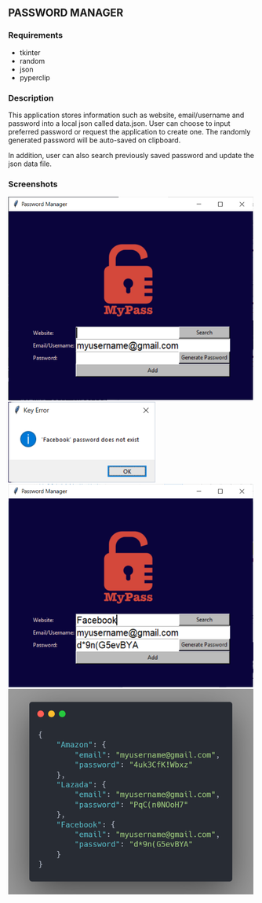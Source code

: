 ## PASSWORD MANAGER

### Requirements
* tkinter
* random
* json
* pyperclip

### Description
This application stores information such as website, email/username and password into a local json called data.json. User can choose to input preferred password or request the application to create one. The randomly generated password will be auto-saved on clipboard.

In addition, user can also search previously saved password and update the json data file.

### Screenshots
<img src='screenshots/1.png' width=500px>
<img src='screenshots/2.png' width=300px>
<img src='screenshots/3.png' width=500px>
<img src='screenshots/4.png' width=500px>
